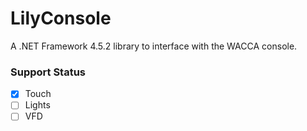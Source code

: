 # LilyConsole
A .NET Framework 4.5.2 library to interface with the WACCA console.

### Support Status
- [X] Touch
- [ ] Lights
- [ ] VFD